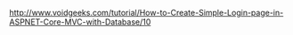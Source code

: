 http://www.voidgeeks.com/tutorial/How-to-Create-Simple-Login-page-in-ASPNET-Core-MVC-with-Database/10
